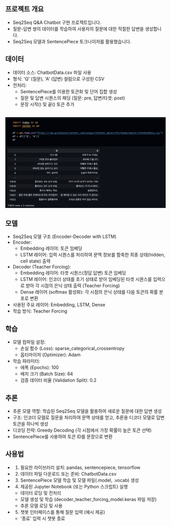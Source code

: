 ## 프로젝트 개요

- Seq2Seq Q&A Chatbot 구현 프로젝트입니다.
- 질문-답변 쌍의 데이터를 학습하여 사용자의 질문에 대한 적절한 답변을 생성합니다.
- Seq2Seq 모델과 SentencePiece 토크나이저를 활용했습니다.

## 데이터

- 데이터 소스: ChatbotData.csv 파일 사용
- 형식: 'Q' (질문), 'A' (답변) 컬럼으로 구성된 CSV
- 전처리:
   - SentencePiece를 이용한 토큰화 및 단어 집합 생성
   - 질문 및 답변 시퀀스의 패딩 (질문: pre, 답변/타겟: post)
   - 문장 시작(<bos>) 및 끝(<eos>) 토큰 추가

<br>![데이터 로드](images/데이터로드.png)

## 모델

- Seq2Seq 모델 구조 (Encoder-Decoder with LSTM)
- Encoder:
   - Embedding 레이어: 토큰 임베딩
   - LSTM 레이어: 입력 시퀀스를 처리하여 문맥 정보를 함축한 최종 상태(hidden, cell state) 출력
- Decoder (Teacher Forcing):
   - Embedding 레이어: 타겟 시퀀스(정답 답변) 토큰 임베딩
   - LSTM 레이어: 인코더 상태를 초기 상태로 받아 임베딩된 타겟 시퀀스를 입력으로 받아 각 시점의 은닉 상태 출력 (Teacher Forcing)
   - Dense 레이어 (softmax 활성화): 각 시점의 은닉 상태를 다음 토큰의 확률 분포로 변환
- 사용된 주요 레이어: Embedding, LSTM, Dense
- 학습 방식: Teacher Forcing

## 학습

- 모델 컴파일 설정:
   - 손실 함수 (Loss): sparse_categorical_crossentropy
   - 옵티마이저 (Optimizer): Adam
- 학습 파라미터:
  - 에폭 (Epochs): 100
   - 배치 크기 (Batch Size): 64
   - 검증 데이터 비율 (Validation Split): 0.2

## 추론

- 추론 모델 역할: 학습된 Seq2Seq 모델을 활용하여 새로운 질문에 대한 답변 생성
- 구조: 인코더 모델로 질문을 처리하여 문맥 상태를 얻고, 추론용 디코더 모델로 답변 토큰을 하나씩 생성
- 디코딩 전략: Greedy Decoding (각 시점에서 가장 확률이 높은 토큰 선택)
- SentencePiece를 사용하여 토큰 ID를 문장으로 변환

## 사용법

- 1. 필요한 라이브러리 설치: pandas, sentencepiece, tensorflow
- 2. 데이터 파일 다운로드 또는 준비: ChatbotData.csv
- 3. SentencePiece 모델 학습 및 모델 파일(.model, .vocab) 생성
- 4. 제공된 Jupyter Notebook (또는 Python 스크립트) 실행
   - 데이터 로딩 및 전처리
   - 모델 생성 및 학습 (decoder_teacher_forcing_model.keras 파일 저장)
   - 추론 모델 로딩 및 사용
- 5. 챗봇 인터페이스를 통해 질문 입력 (예시 제공)
   - '종료' 입력 시 챗봇 종료


